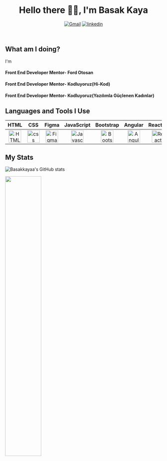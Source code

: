 <h1 align="center">Hello there 👋🏻, I'm Basak Kaya </h1>
<p align="center">
  <a href="basakkayaaa1@gmail.com"><img src="https://img.icons8.com/bubbles/75/000000/gmail.png" alt="Gmail"/></a>
	<a href="https://www.linkedin.com/in/basakkayaaa/"><img src="https://img.icons8.com/bubbles/75/000000/linkedin.png" alt="linkedin"/></a>
 </p> 
<br/>

<h2 align="left">What am I doing?</h2>

I'm
<h4> Front End Developer Mentor- Ford Otosan</h4>
<h4> Front End Developer Mentor- Kodluyoruz(Hi-Kod)</h4>
<h4> Front End Developer Mentor- Kodluyoruz(Yazılımla Güçlenen Kadınlar)</h4>


<h2 align="left">Languages and Tools I Use</h2>

| HTML | CSS | Figma | JavaScript|Bootstrap|Angular|React.js|
| :-: | :-: | :-:| :-:| :-:| :-:| :-:|
|<img align="center" src="https://www.vectorlogo.zone/logos/w3_html5/w3_html5-icon.svg" alt="HTML" width="40" height="40"/>|<img align="center" src="https://www.vectorlogo.zone/logos/w3_css/w3_css-icon.svg" alt="css" width="40" height="40"/>|<img align="center" src="https://www.vectorlogo.zone/logos/figma/figma-icon.svg" alt="Figma" width="40" height="40"/>|<img src="https://w1.pngwing.com/pngs/136/126/png-transparent-javascript-logo-angularjs-nodejs-computer-programming-web-development-computer-software-jquery-yellow.png" align="center" alt="Javascript" width="40" height="40" >|<img align="center" src="https://upload.wikimedia.org/wikipedia/commons/thumb/b/b2/Bootstrap_logo.svg/800px-Bootstrap_logo.svg.png" alt="Bootstrap" width="40" height="40"/>|<img align="center" src="https://upload.wikimedia.org/wikipedia/commons/f/f7/Angular_gradient.png" alt="Angular" width="40" height="40"/>|<img align="center" src="https://avatars.githubusercontent.com/u/6412038?s=200&v=4" alt="React" width="40" height="40"/>
<h2 align="left">My Stats</h2>

![Basakkayaa's GitHub stats](https://github-readme-stats.vercel.app/api?username=Basakkayaa&show_icons=true&theme=react&hide=stars&count_private=true)

<img width="48%" src="https://github-readme-streak-stats.herokuapp.com/?user=Basakkayaa&theme=react" />
